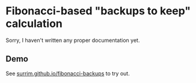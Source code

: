 # Fibonacci-based "backups to keep" calculation

Sorry, I haven't written any proper documentation yet.

## Demo

See  [surrim.github.io/fibonacci-backups](https://surrim.github.io/fibonacci-backups/) to try out.